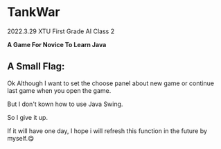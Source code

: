 # TankWar

2022.3.29 XTU First Grade AI Class 2

**A Game For Novice To Learn Java**

## A Small Flag:

Ok Although I want to set the choose panel about new game or ‍continue last game when you open the game.

But I don't kown how to use Java Swing. 

So I give it up.

If it will have one day, I hope i will refresh this function in the future by myself.😋
